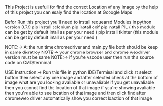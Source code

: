 This Project is usefull for find the correct Location of any 
Image by the help of this project you can esaly find the location at Gooogle Maps


Befor Run this project you'll need to install requeared Modules in python version 3.7.9
pip install selenium
pip install exif
pip install PIL ( this module can be get by default intall as per your need )
pip install tkinter (this module can be get by default intall as per your need )

NOTE:-> At the run time chromedriver and main.py file both should be keep in same dicretroy 
NOTE:-> your chrome browser and chrome webdriver version must be same 
NOTE:-> if you're vscode user then run this source code on CMD/terminal


USE Instruction:->
Run this file in python IDE/Terminal and click at select button
then select any one image and after selected check at the bottom
of image what are you looking avaliable or unavaliable if you get unavaliable 
then you cannot find the location of that image if you're showing avaliable 
then you're able to see location of that image and then click find
after chromeweb driver automatically show you correct loaction of that image
